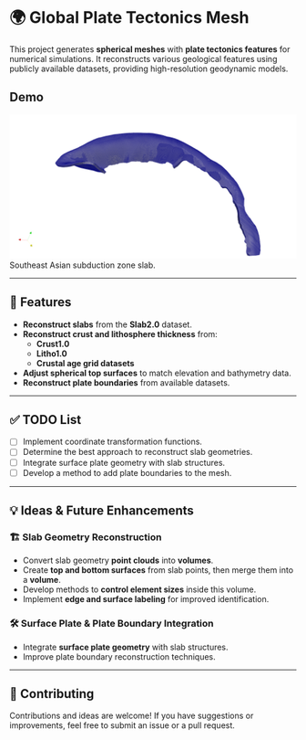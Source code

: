# 🌍 Global Plate Tectonics Mesh

This project generates **spherical meshes** with **plate tectonics features** for numerical simulations. It reconstructs various geological features using publicly available datasets, providing high-resolution geodynamic models.

## Demo
![Description of the image](images/sum_1.png)
Southeast Asian subduction zone slab.

---

## 📌 Features
- **Reconstruct slabs** from the **Slab2.0** dataset.
- **Reconstruct crust and lithosphere thickness** from:
  - **Crust1.0**
  - **Litho1.0**
  - **Crustal age grid datasets**
- **Adjust spherical top surfaces** to match elevation and bathymetry data.
- **Reconstruct plate boundaries** from available datasets.

---

## ✅ TODO List 

- [ ] Implement coordinate transformation functions.
- [ ] Determine the best approach to reconstruct slab geometries.
- [ ] Integrate surface plate geometry with slab structures.
- [ ] Develop a method to add plate boundaries to the mesh.

---

## 💡 Ideas & Future Enhancements

### 🏗 Slab Geometry Reconstruction
- Convert slab geometry **point clouds** into **volumes**.
- Create **top and bottom surfaces** from slab points, then merge them into a **volume**.
- Develop methods to **control element sizes** inside this volume.
- Implement **edge and surface labeling** for improved identification.

### 🛠 Surface Plate & Plate Boundary Integration
- Integrate **surface plate geometry** with slab structures.
- Improve plate boundary reconstruction techniques.

---

## 🚀 Contributing
Contributions and ideas are welcome! If you have suggestions or improvements, feel free to submit an issue or a pull request.